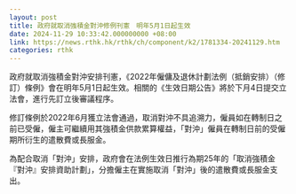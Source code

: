 ```yaml
---
layout: post
title: 政府就取消強積金對沖修例刊憲　明年5月1日起生效
date: 2024-11-29 10:33:42.000000000 +08:00
link: https://news.rthk.hk/rthk/ch/component/k2/1781334-20241129.htm
categories: rthk
---
```


政府就取消強積金對沖安排刊憲，《2022年僱傭及退休計劃法例（抵銷安排）（修訂）條例》會在明年5月1日起生效。相關的《生效日期公告》將於下月4日提交立法會，進行先訂立後審議程序。

修訂條例於2022年6月獲立法會通過，取消對沖不具追溯力，僱員如在轉制日之前已受僱，僱主可繼續用其強積金供款累算權益，「對沖」僱員在轉制日前的受僱期所衍生的遣散費或長服金。

為配合取消「對沖」安排，政府會在法例生效日推行為期25年的「取消強積金『對沖』安排資助計劃」，分擔僱主在實施取消「對沖」後的遣散費或長服金支出。
